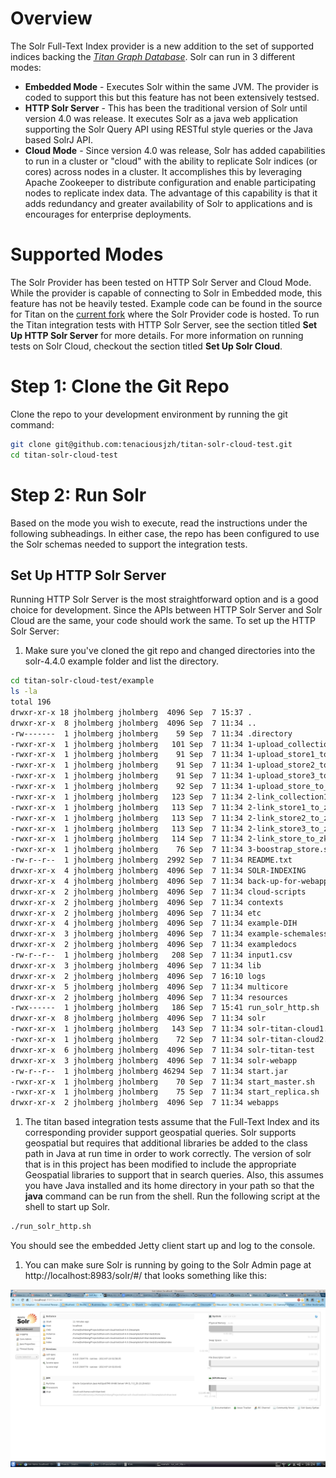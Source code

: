 Overview
=========

The Solr Full-Text Index provider is a new addition to the set of supported indices backing the [*Titan Graph Database*](http://thinkaurelius.github.io/titan/).  Solr can run in 3 different modes: 
* __Embedded Mode__ - Executes Solr within the same JVM. The provider is coded to support this but this feature has not been extensively testsed.
* __HTTP Solr Server__ - This has been the traditional version of Solr until version 4.0 was release. It executes Solr as a java web application supporting the Solr Query API using RESTful style queries or the Java based SolrJ API.
* __Cloud Mode__ - Since version 4.0 was release, Solr has added capabilities to run in a cluster or "cloud" with the ability to replicate Solr indices (or cores) across nodes in a cluster. It accomplishes this by leveraging Apache Zookeeper to distribute configuration and enable participating nodes to replicate index data. The advantage of this capability is that it adds redundancy and greater availability of Solr to applications and is encourages for enterprise deployments.

Supported Modes
===============

The Solr Provider has been tested on HTTP Solr Server and Cloud Mode. While the provider is capable of connecting to Solr in Embedded mode, this feature has not be heavily tested.  Example code can be found in the source for Titan on the [current fork](https://github.com/tenaciousjzh/titan) where the Solr Provider code is hosted. To run the Titan integration tests with HTTP Solr Server, see the section titled **Set Up HTTP Solr Server** for more details. For more information on running tests on Solr Cloud, checkout the section titled **Set Up Solr Cloud**.

Step 1: Clone the Git Repo
=======

Clone the repo to your development environment by running the git command:
```sh
git clone git@github.com:tenaciousjzh/titan-solr-cloud-test.git
cd titan-solr-cloud-test
```

Step 2: Run Solr
================

Based on the mode you wish to execute, read the instructions under the following subheadings. In either case, the repo has been configured to use the Solr schemas needed to support the integration tests.

Set Up HTTP Solr Server
-----------------------
Running HTTP Solr Server is the most straightforward option and is a good choice for development. Since the APIs between HTTP Solr Server and Solr Cloud are the same, your code should work the same. To set up the HTTP Solr Server:
1. Make sure you've cloned the git repo and changed directories into the solr-4.4.0 example folder and list the directory.
```bash
cd titan-solr-cloud-test/example
ls -la
total 196
drwxr-xr-x 18 jholmberg jholmberg  4096 Sep  7 15:37 .
drwxr-xr-x  8 jholmberg jholmberg  4096 Sep  7 11:34 ..
-rw-------  1 jholmberg jholmberg    59 Sep  7 11:34 .directory
-rwxr-xr-x  1 jholmberg jholmberg   101 Sep  7 11:34 1-upload_collection1_to_zk.sh
-rwxr-xr-x  1 jholmberg jholmberg    91 Sep  7 11:34 1-upload_store1_to_zk.sh
-rwxr-xr-x  1 jholmberg jholmberg    91 Sep  7 11:34 1-upload_store2_to_zk.sh
-rwxr-xr-x  1 jholmberg jholmberg    91 Sep  7 11:34 1-upload_store3_to_zk.sh
-rwxr-xr-x  1 jholmberg jholmberg    92 Sep  7 11:34 1-upload_store_to_zk.sh
-rwxr-xr-x  1 jholmberg jholmberg   123 Sep  7 11:34 2-link_collection1_to_zk.sh
-rwxr-xr-x  1 jholmberg jholmberg   113 Sep  7 11:34 2-link_store1_to_zk.sh
-rwxr-xr-x  1 jholmberg jholmberg   113 Sep  7 11:34 2-link_store2_to_zk.sh
-rwxr-xr-x  1 jholmberg jholmberg   113 Sep  7 11:34 2-link_store3_to_zk.sh
-rwxr-xr-x  1 jholmberg jholmberg   114 Sep  7 11:34 2-link_store_to_zk.sh
-rwxr-xr-x  1 jholmberg jholmberg    76 Sep  7 11:34 3-boostrap_store.sh
-rw-r--r--  1 jholmberg jholmberg  2992 Sep  7 11:34 README.txt
drwxr-xr-x  4 jholmberg jholmberg  4096 Sep  7 11:34 SOLR-INDEXING
drwxr-xr-x  4 jholmberg jholmberg  4096 Sep  7 11:34 back-up-for-webapps
drwxr-xr-x  2 jholmberg jholmberg  4096 Sep  7 11:34 cloud-scripts
drwxr-xr-x  2 jholmberg jholmberg  4096 Sep  7 11:34 contexts
drwxr-xr-x  2 jholmberg jholmberg  4096 Sep  7 11:34 etc
drwxr-xr-x  4 jholmberg jholmberg  4096 Sep  7 11:34 example-DIH
drwxr-xr-x  3 jholmberg jholmberg  4096 Sep  7 11:34 example-schemaless
drwxr-xr-x  2 jholmberg jholmberg  4096 Sep  7 11:34 exampledocs
-rw-r--r--  1 jholmberg jholmberg   208 Sep  7 11:34 input1.csv
drwxr-xr-x  3 jholmberg jholmberg  4096 Sep  7 11:34 lib
drwxr-xr-x  2 jholmberg jholmberg  4096 Sep  7 16:10 logs
drwxr-xr-x  5 jholmberg jholmberg  4096 Sep  7 11:34 multicore
drwxr-xr-x  2 jholmberg jholmberg  4096 Sep  7 11:34 resources
-rwx------  1 jholmberg jholmberg   186 Sep  7 15:41 run_solr_http.sh
drwxr-xr-x  8 jholmberg jholmberg  4096 Sep  7 11:34 solr
-rwxr-xr-x  1 jholmberg jholmberg   143 Sep  7 11:34 solr-titan-cloud1.sh
-rwxr-xr-x  1 jholmberg jholmberg    72 Sep  7 11:34 solr-titan-cloud2.sh
drwxr-xr-x  6 jholmberg jholmberg  4096 Sep  7 11:34 solr-titan-test
drwxr-xr-x  3 jholmberg jholmberg  4096 Sep  7 11:34 solr-webapp
-rw-r--r--  1 jholmberg jholmberg 46294 Sep  7 11:34 start.jar
-rwxr-xr-x  1 jholmberg jholmberg    70 Sep  7 11:34 start_master.sh
-rwxr-xr-x  1 jholmberg jholmberg    75 Sep  7 11:34 start_replica.sh
drwxr-xr-x  2 jholmberg jholmberg  4096 Sep  7 11:34 webapps
```
1. The titan based integration tests assume that the Full-Text Index and its corresponding provider support geospatial queries. Solr supports geospatial but requires that additional libraries be added to the class path in Java at run time in order to work correctly. The version of solr that is in this project has been modified to include the appropriate Geospatial libraries to support that in search queries.  Also, this assumes you have Java installed and its home directory in your path so that the **java** command can be run from the shell. Run the following script at the shell to start up Solr.
```bash
./run_solr_http.sh
```
You should see the embedded Jetty client start up and log to the console.
1. You can make sure Solr is running by going to the Solr Admin page at http://localhost:8983/solr/#/ that looks something like this:

![A Screenshot of the Solr Admin Page](/media/solr_admin_screenshot.png "A Screenshot of the Solr Admin Page")
